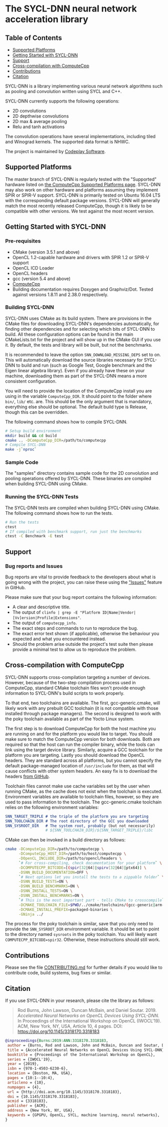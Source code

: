# The SYCL-DNN neural network acceleration library

## Table of Contents

  * [Supported Platforms](#supported-platforms)
  * [Getting Started with SYCL-DNN](#getting-started-with-sycl-dnn)
  * [Support](#support)
  * [Cross-compilation with ComputeCpp](#cross-compilation-with-computecpp)
  * [Contributions](#contributions)
  * [Citation](#citation)

SYCL-DNN is a library implementing various neural network algorithms such as 
pooling and convolution written using SYCL and C++.

SYCL-DNN currently supports the following operations:

* 2D convolutions
* 2D depthwise convolutions
* 2D max & average pooling
* Relu and tanh activations

The convolution operations have several implementations, including tiled and
Winograd kernels. The supported data format is NHWC.

The project is maintained by [Codeplay Software][codeplay developer].

## Supported Platforms

The master branch of SYCL-DNN is regularly tested with the "Supported" hardware 
listed on [the ComputeCpp Supported Platforms page][supported platforms]. 
SYCL-DNN may also work on other hardware and platforms assuming they implement 
SPIR or SPIR-V support. SYCL-DNN is primarily tested on Ubuntu 16.04 LTS with 
the corresponding default package versions. SYCL-DNN will generally match the 
most recently released ComputeCpp, though it is likely to be compatible with 
other versions. We test against the most recent version.

## Getting Started with SYCL-DNN

### Pre-requisites 

* CMake (version 3.5.1 and above)
* OpenCL 1.2-capable hardware and drivers with SPIR 1.2 or SPIR-V support
* OpenCL ICD Loader
* OpenCL headers
* gcc (version 5.4 and above)
* [ComputeCpp][codeplay developer]
* Building documentation requires Doxygen and Graphviz/Dot. Tested
  against versions 1.8.11 and 2.38.0 respectively.

### Building SYCL-DNN

SYCL-DNN uses CMake as its build system. There are provisions in the CMake
files for downloading SYCL-DNN's dependencies automatically, for finding
other dependencies and for selecting which bits of SYCL-DNN to build. All
these configuration options can be found in the main CMakeLists.txt for the
project and will show up in the CMake GUI if you use it. By default, the
tests and library will be built, but not the benchmarks.

It is recommended to leave the option `SNN_DOWNLOAD_MISSING_DEPS` set to
on. This will automatically download the source libraries necessary for
SYCL-DNN to build and run (such as Google Test, Google benchmark and
the Eigen linear algebra library). Even if you already have these on your
machine, downloading them as part of the SYCL-DNN means a more consistent
configuration.

You will need to provide the location of the ComputeCpp install you are
using in the variable `ComputeCpp_DIR`. It should point to the folder
where `bin/`, `lib/` etc. are. This should be the only argument that is
mandatory, everything else should be optional. The default build type is
Release, though this can be overridden.

The following command shows how to compile SYCL-DNN.

```bash
# Setup build environment
mkdir build && cd build
cmake .. -DComputeCpp_DIR=/path/to/computecpp
# Compile SYCL-DNN
make -j`nproc`
```

### Sample Code

The "samples" directory contains sample code for the 2D convolution and pooling 
operations offered by SYCL-DNN. These binaries are compiled when building SYCL-DNN 
using CMake.

### Running the SYCL-DNN Tests

The SYCL-DNN tests are compiled when building SYCL-DNN using CMake.
The following command shows how to run the tests.

```bash
# Run the tests
ctest
# If compiled with benchmark support, run just the benchmarks
ctest -C Benchmark -E test
```

## Support

### Bug reports and Issues

Bug reports are vital to provide feedback to the developers about what is going
wrong with the project, you can raise these using the ["Issues"][issues] 
feature in GitHub.

Please make sure that your bug report contains the following information:

* A clear and descriptive title.
* The output of
  `clinfo | grep -E "Platform ID|Name|Vendor|[Vv]ersion|Profile|Extensions"`.
* The output of `computecpp_info`.
* The exact steps and commands to run to reproduce the bug.
* The exact error text shown (if applicable), otherwise the behaviour you
  expected and what you encountered instead.
* Should the problem arise outside the project's test suite then please provide
  a minimal test to allow us to reproduce the problem.

## Cross-compilation with ComputeCpp

SYCL-DNN supports cross-compilation targeting a number of devices. However,
because of the two-step compilation process used in ComputeCpp, standard
CMake toolchain files won't provide enough information to SYCL-DNN's build
scripts to work properly.

To that end, two toolchains are available. The first, gcc-generic.cmake,
will likely work with any prebuilt GCC toolchain (it is not compatible
with those installed through package managers). The second is designed to
work with the poky toolchain available as part of the Yocto Linux system.

The first step is to download ComputeCpp for both the host machine you are
running on and for the platform you would like to target. You should make
sure to match the ComputeCpp version for both downloads. Both are required
so that the host can run the compiler binary, while the tools can link
using the target device library. Similarly, acquire a GCC toolchain for
the platform you are targeting. Lastly you should download the OpenCL
headers. They are standard across all platforms, but you cannot specify
the default package-managed location of `/usr/include` for them, as that
will cause conflicts with other system headers. An easy fix is to download
the headers [from GitHub][ocl headers].

Toolchain files cannot make use cache variables set by the user when
running CMake, as the cache does not exist when the toolchain is executed.
Environment variables are available to toolchain files, however, so they
are used to pass information to the toolchain. The gcc-generic.cmake
toolchain relies on the following environment variables:

```cmake
SNN_TARGET_TRIPLE # the triple of the platform you are targeting
SNN_TOOLCHAIN_DIR # The root directory of the GCC you downloaded
SNN_SYSROOT_DIR   # The system root, probably (but not necessarily)
                  # ${SNN_TOOLCHAIN_DIR}/${SNN_TARGET_TRIPLE}/libc
```

CMake can then be invoked in a build directory as follows:

```bash
cmake -DComputeCpp_DIR=/path/to/computecpp \
      -DComputeCpp_HOST_DIR=/path/to/host/computecpp \
      -DOpenCL_INCLUDE_DIR=/path/to/opencl/headers \
      `# For cross-compiling, check documentation for your platform` \
      -DCOMPUTECPP_BITCODE=[(spir[32|64]|spirv[32|64]|ptx64)] \
      -DSNN_BUILD_DOCUMENTATION=OFF \
      `# Next options let you install the tests to a zippable folder` \
      -DSNN_BUILD_TESTS=ON \
      -DSNN_BUILD_BENCHMARKS=ON \
      -DSNN_INSTALL_TESTS=ON \
      -DSNN_INSTALL_BENCHMARKS=ON \
      `# This is the most important part - tells CMake to crosscompile` \
      -DCMAKE_TOOLCHAIN_FILE=$PWD/../cmake/toolchains/(gcc-generic|arm-gcc-poky).cmake \
      -DCMAKE_INSTALL_PREFIX=packaged-binaries \
      -GNinja ../
```

The process for the poky toolchain is similar, save that you only need to
provide the `SNN_SYSROOT_DIR` environment variable. It should be set to
point to the directory named `sysroots` in the poky toolchain. You will
likely want `COMPUTECPP_BITCODE=spir32`. Otherwise, these instructions
should still work.

## Contributions

Please see the file [CONTRIBUTING.md](CONTRIBUTING.md) for further details if 
you would like to contribute code, build systems, bug fixes or similar.

## Citation

If you use SYCL-DNN in your research, please cite the library as follows:

> Rod Burns, John Lawson, Duncan McBain, and Daniel Soutar. 2019. *Accelerated
> Neural Networks on OpenCL Devices Using SYCL-DNN.* In Proceedings of the
> International Workshop on OpenCL (IWOCL'19). ACM, New York, NY, USA, Article
> 10, 4 pages. DOI: https://doi.org/10.1145/3318170.3318183

```bibtex
@inproceedings{Burns:2019:ANN:3318170.3318183,
 author = {Burns, Rod and Lawson, John and McBain, Duncan and Soutar, Daniel},
 title = {Accelerated Neural Networks on OpenCL Devices Using SYCL-DNN},
 booktitle = {Proceedings of the International Workshop on OpenCL},
 series = {IWOCL'19},
 year = {2019},
 isbn = {978-1-4503-6230-6},
 location = {Boston, MA, USA},
 pages = {10:1--10:4},
 articleno = {10},
 numpages = {4},
 url = {http://doi.acm.org/10.1145/3318170.3318183},
 doi = {10.1145/3318170.3318183},
 acmid = {3318183},
 publisher = {ACM},
 address = {New York, NY, USA},
 keywords = {GPGPU, OpenCL, SYCL, machine learning, neural networks},
}
```

[supported platforms]: https://developer.codeplay.com/products/computecpp/ce/guides/platform-support
[issues]: https://github.com/codeplaysoftware/SYCL-DNN/issues
[ocl headers]: https://github.com/KhronosGroup/OpenCL-Headers
[codeplay developer]: https://developer.codeplay.com
